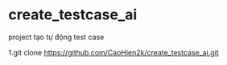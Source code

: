 # create_testcase_ai
project tạo tự động test case

1.git clone https://github.com/CaoHien2k/create_testcase_ai.git
